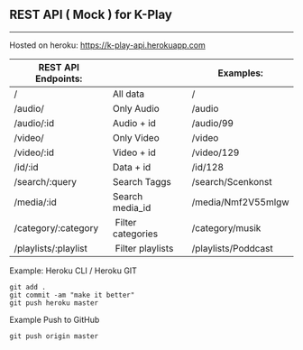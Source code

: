 ## REST API ( Mock ) for K-Play
---
Hosted on heroku: https://k-play-api.herokuapp.com

| REST API Endpoints:  |                   | Examples:           |
| -------------------- | ----------------- | ------------------- |
| /                    | All data          | /                   |
| /audio/              | Only Audio        | /audio              |
| /audio/:id           | Audio + id        | /audio/99           |
| /video/              | Only Video        | /video              |
| /video/:id           | Video + id        | /video/129          |
| /id/:id              | Data + id         | /id/128             |
| /search/:query       | Search Taggs      | /search/Scenkonst   |
| /media/:id           | Search media_id   | /media/Nmf2V55mlgw  |
| /category/:category  | Filter categories | /category/musik     |
| /playlists/:playlist | Filter playlists  | /playlists/Poddcast |

Example: Heroku CLI / Heroku GIT
```
git add .
git commit -am "make it better"
git push heroku master
```

Example Push to GitHub
```
git push origin master
```